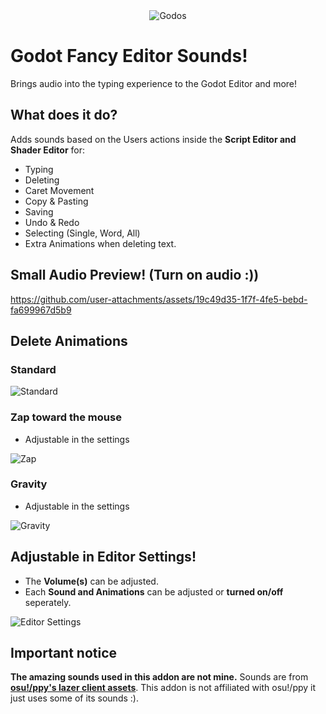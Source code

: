<div align="center">
  <img src="https://github.com/user-attachments/assets/f4976e74-bc26-442c-ae1b-5f8ef675e345" alt="Godos">
</div>

# Godot Fancy Editor Sounds!
Brings audio into the typing experience to the Godot Editor and more!

## What does it do?
Adds sounds based on the Users actions inside the **Script Editor and Shader Editor** for:
- Typing
- Deleting
- Caret Movement
- Copy & Pasting
- Saving
- Undo & Redo
- Selecting (Single, Word, All)
- Extra Animations when deleting text.

## Small Audio Preview! (Turn on audio :))
https://github.com/user-attachments/assets/19c49d35-1f7f-4fe5-bebd-fa699967d5b9

## Delete Animations
### Standard
<img src="https://github.com/user-attachments/assets/6f201a47-1c84-4a2f-9818-3089f5776f44" alt="Standard">

### Zap toward the mouse
- Adjustable in the settings

<img src="https://github.com/user-attachments/assets/e8fbabcb-dcc5-4de8-944e-d1102441c273" alt="Zap">

### Gravity
- Adjustable in the settings

<img src="https://github.com/user-attachments/assets/ca61ef03-0099-4a0e-9aa9-f072f04264b1" alt="Gravity">


## Adjustable in Editor Settings!
- The **Volume(s)** can be adjusted.
- Each **Sound and Animations** can be adjusted or **turned on/off** seperately.
<img src="https://github.com/user-attachments/assets/1e816e8a-304c-4993-994d-1b480fb3644a" alt="Editor Settings">

## Important notice
**The amazing sounds used in this addon are not mine.** Sounds are from **[osu!/ppy's lazer client assets](https://github.com/ppy/osu-resources)**. This addon is not affiliated with osu!/ppy it just uses some of its sounds :).
